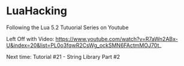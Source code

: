 # LuaHacking

Following the Lua 5.2 Tutuorial Series on Youtube

Left Off with Video:
https://www.youtube.com/watch?v=R7aWn2ABx-U&index=20&list=PL0o3fqwR2CsWg_ockSMN6FActmMOJ70t_

Next time: Tutorial #21 - String Library Part #2



 



